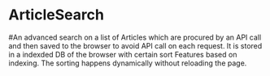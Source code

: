 # ArticleSearch

#An advanced search on a list of Articles which are procured by an API call and then saved to the browser to avoid API call on each request. It is stored in a indexded DB of the browser with certain sort Features based on indexing. The sorting happens dynamically without reloading the page.
